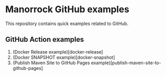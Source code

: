 
# Manorrock GitHub examples

This repository contains quick examples related to GitHub.

## GitHub Action examples

1. (Docker Release example)[docker-release]
1. (Docker SNAPSHOT example)[docker-snapshot]
1. (Publish Maven Site to GitHub Pages example)[publish-maven-site-to-github-pages]
